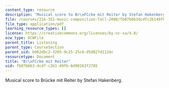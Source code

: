```yaml
---
content_type: resource
description: "Musical score to Br\xFCcke mit Reiter by Stefan Hakenberg."
file: /courses/21m-351-music-composition-fall-2008/fb07b663dcdfc2b149fb6d98263f2785_bruck_mit_reitr.pdf
file_type: application/pdf
learning_resource_types: []
license: https://creativecommons.org/licenses/by-nc-sa/4.0/
ocw_type: OCWFile
parent_title: Listening
parent_type: CourseSection
parent_uid: b962dbc2-3265-9c25-25c6-d5d827d112dc
resourcetype: Document
title: "Br\xFCcke mit Reiter"
uid: fb07b663-dcdf-c2b1-49fb-6d98263f2785
---
```

Musical score to Brücke mit Reiter by Stefan Hakenberg.
